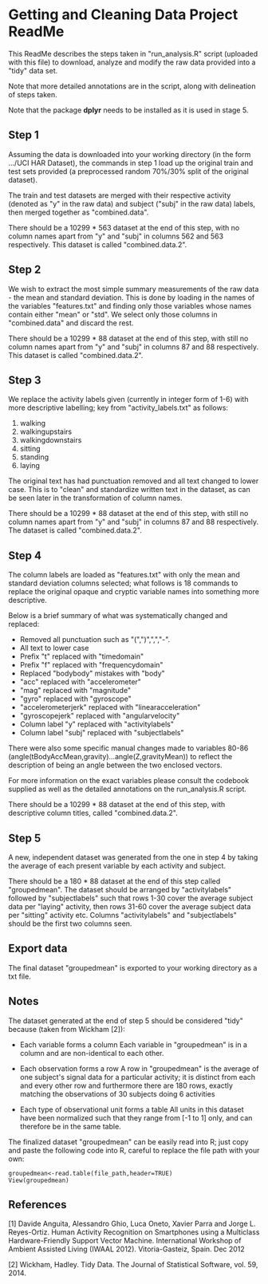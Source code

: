 # Getting and Cleaning Data Project ReadMe

This ReadMe describes the steps taken in "run_analysis.R" script (uploaded with this file) to download, analyze and modify the raw data provided into a "tidy" data set.

Note that more detailed annotations are in the script, along with delineation of steps taken.

Note that the package **dplyr** needs to be installed as it is used in stage 5. 

## Step 1
Assuming the data is downloaded into your working directory (in the form .../UCI HAR Dataset), the commands in step 1 load up the original train and test sets provided (a preprocessed random 70%/30% split of the original dataset). 

The train and test datasets are merged with their respective activity (denoted as "y" in the raw data) and subject ("subj" in the raw data) labels, then merged together as "combined.data".

There should be a 10299 * 563 dataset at the end of this step, with no column names apart from "y" and "subj" in columns 562 and 563 respectively. This dataset is called "combined.data.2". 

## Step 2
We wish to extract the most simple summary measurements of the raw data - the mean and standard deviation. This is done by loading in the names of the variables "features.txt" and finding only those variables whose names contain either "mean" or "std". We select only those columns in "combined.data" and discard the rest.

There should be a 10299 * 88 dataset at the end of this step, with still no column names apart from "y" and "subj" in columns 87 and 88 respectively. This dataset is called "combined.data.2".

## Step 3
We replace the activity labels given (currently in integer form of 1-6) with more descriptive labelling; key from "activity_labels.txt" as follows:

1. walking
2. walkingupstairs
3. walkingdownstairs
4. sitting
5. standing
6. laying

The original text has had punctuation removed and all text changed to lower case. This is to "clean" and standardize written text in the dataset, as can be seen later in the transformation of column names.

There should be a 10299 * 88 dataset at the end of this step, with still no column names apart from "y" and "subj" in columns 87 and 88 respectively. The dataset is called "combined.data.2".

## Step 4
The column labels are loaded as "features.txt" with only the mean and standard deviation columns selected; what follows is 18 commands to replace the original opaque and cryptic variable names into something more descriptive.

Below is a brief summary of what was systematically changed and replaced:

* Removed all punctuation such as "(",")",",","-".
* All text to lower case
* Prefix "t" replaced with "timedomain"
* Prefix "f" replaced with "frequencydomain"
* Replaced "bodybody" mistakes with "body"
* "acc" replaced with "accelerometer"
* "mag" replaced with "magnitude"
* "gyro" replaced with "gyroscope"
* "accelerometerjerk" replaced with "linearacceleration"
* "gyroscopejerk" replaced with "angularvelocity"
* Column label "y" replaced with "activitylabels"
* Column label "subj" replaced with "subjectlabels"

There were also some specific manual changes made to variables 80-86 (angle(tBodyAccMean,gravity)...angle(Z,gravityMean)) to reflect the description of being an angle between the two enclosed vectors.

For more information on the exact variables please consult the codebook supplied as well as the detailed annotations on the run_analysis.R script.

There should be a 10299 * 88 dataset at the end of this step, with descriptive column titles, called "combined.data.2".

## Step 5
A new, independent dataset was generated from the one in step 4 by taking the average of each present variable by each activity and subject.

There should be a 180 * 88 dataset at the end of this step called "groupedmean". The dataset should be arranged by "activitylabels" followed by "subjectlabels" such that rows 1-30 cover the average subject data per "laying" activity, then rows 31-60 cover the average subject data per "sitting" activity etc. Columns "activitylabels" and "subjectlabels" should be the first two columns seen.

## Export data
The final dataset "groupedmean" is exported to your working directory as a txt file.

## Notes

The dataset generated at the end of step 5 should be considered "tidy" because (taken from Wickham [2]):
* Each variable forms a column
Each variable in "groupedmean" is in a column and are non-identical to each other. 

* Each observation forms a row
A row in "groupedmean" is the average of one subject's signal data for a particular activity; it is distinct from each and every other row and furthermore there are 180 rows, exactly matching the observations of 30 subjects doing 6 activities

* Each type of observational unit forms a table
All units in this dataset have been normalized such that they range from [-1 to 1] only, and can therefore be in the same table. 

The finalized dataset "groupedmean" can be easily read into R; just copy and paste the following code into R, careful to replace the file path with your own:

    groupedmean<-read.table(file_path,header=TRUE)
    View(groupedmean)

## References
[1] Davide Anguita, Alessandro Ghio, Luca Oneto, Xavier Parra and Jorge L. Reyes-Ortiz. Human Activity Recognition on Smartphones using a Multiclass Hardware-Friendly Support Vector Machine. International Workshop of Ambient Assisted Living (IWAAL 2012). Vitoria-Gasteiz, Spain. Dec 2012

[2] Wickham, Hadley. Tidy Data. The Journal of Statistical Software, vol. 59, 2014.
